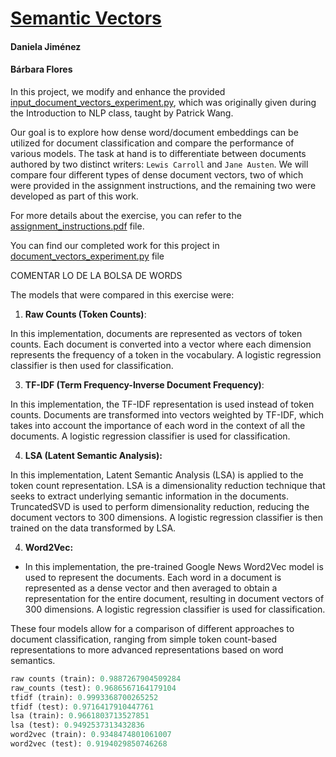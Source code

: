 # [Semantic Vectors](https://github.com/BarbaraPFloresRios/IDS703_NLP_NaturalLanguageProcessing/tree/main/20231101_SemanticVectors)
#### Daniela Jiménez
#### Bárbara Flores



In this project, we modify and enhance the provided [input_document_vectors_experiment.py](https://github.com/BarbaraPFloresRios/IDS703_NLP_NaturalLanguageProcessing/blob/main/20231101_SemanticVectors/input_document_vectors_experiment.py), which was originally given during the Introduction to NLP class, taught by Patrick Wang. 

Our goal is to explore how dense word/document embeddings can be utilized for document classification and compare the performance of various models. The task at hand is to differentiate between documents authored by two distinct writers: `Lewis Carroll` and `Jane Austen`. We will compare four different types of dense document vectors, two of which were provided in the assignment instructions, and the remaining two were developed as part of this work.

For more details about the exercise, you can refer to the [assignment_instructions.pdf](https://github.com/BarbaraPFloresRios/IDS703_NLP_NaturalLanguageProcessing/blob/main/20231101_SemanticVectors/%20assignment_instructions.pdf) file.

You can find our completed work for this project in [document_vectors_experiment.py](https://github.com/BarbaraPFloresRios/IDS703_NLP_NaturalLanguageProcessing/blob/main/20231101_SemanticVectors/document_vectors_experiment.py) file

COMENTAR LO DE LA BOLSA DE WORDS

The models that were compared in this exercise were:

1. **Raw Counts (Token Counts)**:
   
In this implementation, documents are represented as vectors of token counts. Each document is converted into a vector where each dimension represents the frequency of a token in the vocabulary. A logistic regression classifier is then used for classification.

3. **TF-IDF (Term Frequency-Inverse Document Frequency)**:

In this implementation, the TF-IDF representation is used instead of token counts. Documents are transformed into vectors weighted by TF-IDF, which takes into account the importance of each word in the context of all the documents. A logistic regression classifier is used for classification.

4. **LSA (Latent Semantic Analysis):**

In this implementation, Latent Semantic Analysis (LSA) is applied to the token count representation. LSA is a dimensionality reduction technique that seeks to extract underlying semantic information in the documents. TruncatedSVD is used to perform dimensionality reduction, reducing the document vectors to 300 dimensions. A logistic regression classifier is then trained on the data transformed by LSA.


4. **Word2Vec:**
- In this implementation, the pre-trained Google News Word2Vec model is used to represent the documents. Each word in a document is represented as a dense vector and then averaged to obtain a representation for the entire document, resulting in document vectors of 300 dimensions. A logistic regression classifier is used for classification.

These four models allow for a comparison of different approaches to document classification, ranging from simple token count-based representations to more advanced representations based on word semantics.




```python
raw counts (train): 0.9887267904509284
raw_counts (test): 0.9686567164179104
tfidf (train): 0.9993368700265252
tfidf (test): 0.9716417910447761
lsa (train): 0.9661803713527851
lsa (test): 0.9492537313432836
word2vec (train): 0.9348474801061007
word2vec (test): 0.9194029850746268
```
